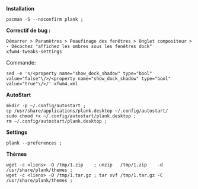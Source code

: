 **Installation**
```
pacman -S --noconfirm plank ;
```

**Correctif de bug :**
```
Démarrer > Paramètres > Peaufinage des fenêtres > Onglet compositeur >  - Décochez "affichez les ombres sous les fenêtres dock"
xfwm4-tweaks-settings
```

Commande:
```
sed -e 's/<property name="show_dock_shadow" type="bool" value="false"\/>/<property name="show_dock_shadow" type="bool" value="true"\/>/' xfwm4.xml
```


**AutoStart**
```
mkdir -p ~/.config/autostart ;
cp /usr/share/applications/plank.desktop ~/.config/autostart/ 
sudo chmod +x ~/.config/autostart/plank.desktop ;
rm ~/.config/autostart/plank.desktop ;
```



**Settings**
```
plank --preferences ;
```


**Thèmes**
```
wget -c <liens> -O /tmp/1.zip    ; unzip   /tmp/1.zip    -d /usr/share/plank/themes ;
wget -c <liens> -O /tmp/1.tar.gz ; tar xvf /tmp/1.tar.gz -C /usr/share/plank/themes ;
```
